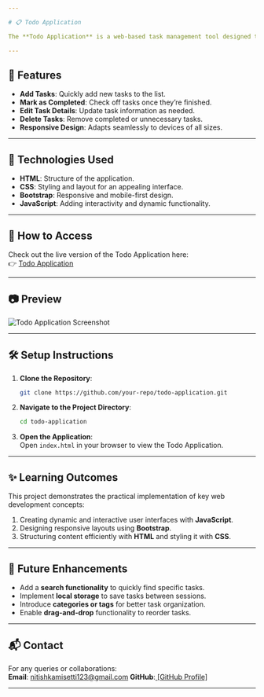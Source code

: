 ```yaml
---

# 📋 Todo Application

The **Todo Application** is a web-based task management tool designed to help users organize, prioritize, and efficiently manage their daily tasks. Built with **HTML**, **CSS**, **Bootstrap**, and **JavaScript**, this project showcases how to create a functional and user-friendly application for enhancing productivity.

---
```


## 🌟 Features

- **Add Tasks**: Quickly add new tasks to the list.  
- **Mark as Completed**: Check off tasks once they’re finished.  
- **Edit Task Details**: Update task information as needed.  
- **Delete Tasks**: Remove completed or unnecessary tasks.  
- **Responsive Design**: Adapts seamlessly to devices of all sizes.  

---

## 🎨 Technologies Used

- **HTML**: Structure of the application.  
- **CSS**: Styling and layout for an appealing interface.  
- **Bootstrap**: Responsive and mobile-first design.  
- **JavaScript**: Adding interactivity and dynamic functionality.

---

## 🚀 How to Access

Check out the live version of the Todo Application here:  
👉 [Todo Application](https://todowebsite27.ccbp.tech/)

---

## 📷 Preview  

![Todo Application Screenshot](https://github.com/user-attachments/assets/97bba2a0-40e5-4641-b1d9-8c9f4c1a4a23)

---

## 🛠️ Setup Instructions

1. **Clone the Repository**:  
   ```bash
   git clone https://github.com/your-repo/todo-application.git
   ```

2. **Navigate to the Project Directory**:  
   ```bash
   cd todo-application
   ```

3. **Open the Application**:  
   Open `index.html` in your browser to view the Todo Application.

---

## ✨ Learning Outcomes

This project demonstrates the practical implementation of key web development concepts:  
1. Creating dynamic and interactive user interfaces with **JavaScript**.  
2. Designing responsive layouts using **Bootstrap**.  
3. Structuring content efficiently with **HTML** and styling it with **CSS**.

---

## 📝 Future Enhancements

- Add a **search functionality** to quickly find specific tasks.  
- Implement **local storage** to save tasks between sessions.  
- Introduce **categories or tags** for better task organization.  
- Enable **drag-and-drop** functionality to reorder tasks.

---

## 📬 Contact

For any queries or collaborations:  
**Email**: nitishkamisetti123@gmail.com
**GitHub**:[ [GitHub Profile]  ](https://github.com/Nitish2773)

--- 
